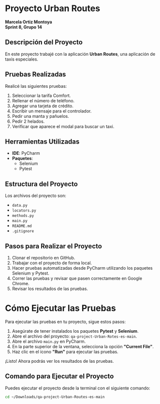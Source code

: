 # Proyecto Urban Routes

**Marcela Ortiz Montoya**  
**Sprint 8, Grupo 14**

## Descripción del Proyecto

En este proyecto trabajé con la aplicación **Urban Routes**, una aplicación de taxis especiales.

## Pruebas Realizadas

Realicé las siguientes pruebas:

1. Seleccionar la tarifa Comfort.
2. Rellenar el número de teléfono.
3. Agregar una tarjeta de crédito.
4. Escribir un mensaje para el controlador.
5. Pedir una manta y pañuelos.
6. Pedir 2 helados.
7. Verificar que aparece el modal para buscar un taxi.

## Herramientas Utilizadas

- **IDE**: PyCharm
- **Paquetes**:
  - Selenium
  - Pytest

## Estructura del Proyecto

Los archivos del proyecto son:

- `data.py`
- `locators.py`
- `methods.py`
- `main.py`
- `README.md`
- `.gitignore`

## Pasos para Realizar el Proyecto

1. Clonar el repositorio en GitHub.
2. Trabajar con el proyecto de forma local.
3. Hacer pruebas automatizadas desde PyCharm utilizando los paquetes Selenium y Pytest.
4. Correr las pruebas y revisar que pasen correctamente en Google Chrome.
5. Revisar los resultados de las pruebas.

# Cómo Ejecutar las Pruebas

Para ejecutar las pruebas en tu proyecto, sigue estos pasos:

1. Asegúrate de tener instalados los paquetes **Pytest** y **Selenium**.
2. Abre el archivo del proyecto: `qa-project-Urban-Rotes-es-main`.
3. Abre el archivo `main.py` en PyCharm.
4. En la parte superior de la ventana, selecciona la opción **"Current File"**.
5. Haz clic en el ícono **"Run"** para ejecutar las pruebas.

¡Listo! Ahora podrás ver los resultados de las pruebas.

## Comando para Ejecutar el Proyecto

Puedes ejecutar el proyecto desde la terminal con el siguiente comando:

```bash
cd ~/Downloads/qa-project-Urban-Routes-es-main
